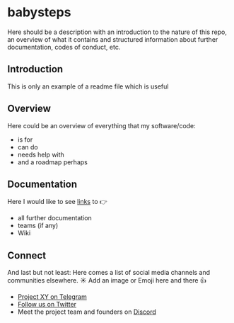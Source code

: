 # babysteps
Here should be a description with an introduction to the nature of this repo, an overview of what it contains and structured information about further documentation, codes of conduct, etc.

## Introduction
This is only an example of a readme file which is useful

## Overview
Here could be an overview of everything that my software/code:
- is for
- can do
- needs help with
- and a roadmap perhaps

## Documentation
Here I would like to see [links](https://wikipedia.de) to :point_right:
- all further documentation
- teams (if any)
- Wiki

## Connect
And last but not least: Here comes a list of social media channels and communities elsewhere. :sunny: Add an image or Emoji here and there :+1:
- [Project XY on Telegram](https://t.me)
- [Follow us on Twitter](https://twitter.com)
- Meet the project team and founders on [Discord](https://discordapp.com/)


